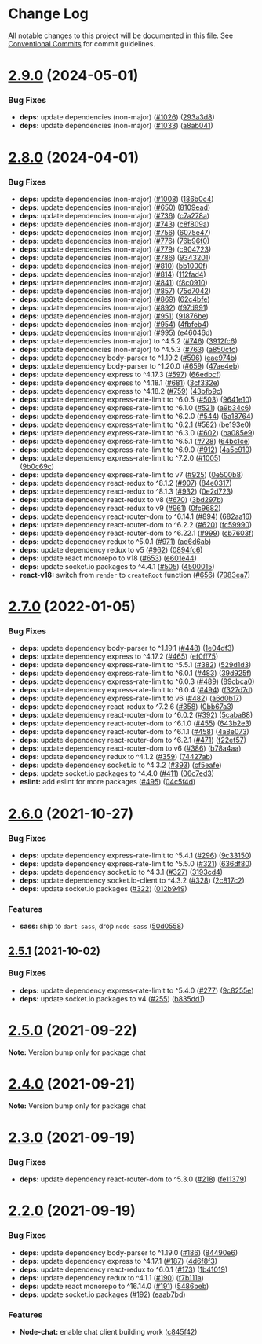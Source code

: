 # Change Log

All notable changes to this project will be documented in this file.
See [Conventional Commits](https://conventionalcommits.org) for commit guidelines.

# [2.9.0](https://github.com/sabertazimi/hust-oom/compare/v2.8.0...v2.9.0) (2024-05-01)


### Bug Fixes

* **deps:** update dependencies (non-major) ([#1026](https://github.com/sabertazimi/hust-oom/issues/1026)) ([293a3d8](https://github.com/sabertazimi/hust-oom/commit/293a3d859bbb67bb9ffdcd878c5c9ccfe23a9015))
* **deps:** update dependencies (non-major) ([#1033](https://github.com/sabertazimi/hust-oom/issues/1033)) ([a8ab041](https://github.com/sabertazimi/hust-oom/commit/a8ab04184ab844f4d4a2f52b018112fa66e946f6))





# [2.8.0](https://github.com/sabertazimi/hust-oom/compare/v2.7.0...v2.8.0) (2024-04-01)


### Bug Fixes

* **deps:** update dependencies (non-major) ([#1008](https://github.com/sabertazimi/hust-oom/issues/1008)) ([186b0c4](https://github.com/sabertazimi/hust-oom/commit/186b0c4ada2e427a2e46ea6c8e6ba91c83035f4e))
* **deps:** update dependencies (non-major) ([#650](https://github.com/sabertazimi/hust-oom/issues/650)) ([8109ead](https://github.com/sabertazimi/hust-oom/commit/8109eadfc849e3bf213fd35d3b95b870d40fc8f1))
* **deps:** update dependencies (non-major) ([#736](https://github.com/sabertazimi/hust-oom/issues/736)) ([c7a278a](https://github.com/sabertazimi/hust-oom/commit/c7a278af81bf0abc0b6e39ae39009cddc13a823e))
* **deps:** update dependencies (non-major) ([#743](https://github.com/sabertazimi/hust-oom/issues/743)) ([c8f809a](https://github.com/sabertazimi/hust-oom/commit/c8f809a01390114e0755c9644c3bd7da3611f110))
* **deps:** update dependencies (non-major) ([#756](https://github.com/sabertazimi/hust-oom/issues/756)) ([6075e47](https://github.com/sabertazimi/hust-oom/commit/6075e4795a7914cf1a0ff845b5799c29f75f89a5))
* **deps:** update dependencies (non-major) ([#776](https://github.com/sabertazimi/hust-oom/issues/776)) ([76b96f0](https://github.com/sabertazimi/hust-oom/commit/76b96f062a9c021bb9e94c65e05d8b7e4778fe3d))
* **deps:** update dependencies (non-major) ([#779](https://github.com/sabertazimi/hust-oom/issues/779)) ([c904723](https://github.com/sabertazimi/hust-oom/commit/c9047238134ab68993c55e59a2be32447e3c4a82))
* **deps:** update dependencies (non-major) ([#786](https://github.com/sabertazimi/hust-oom/issues/786)) ([9343201](https://github.com/sabertazimi/hust-oom/commit/9343201d9ce97e63bd37ff38cc3d54588d3f76cb))
* **deps:** update dependencies (non-major) ([#810](https://github.com/sabertazimi/hust-oom/issues/810)) ([bb1000f](https://github.com/sabertazimi/hust-oom/commit/bb1000f4034a096bea2f7e66a85cde66e245868a))
* **deps:** update dependencies (non-major) ([#814](https://github.com/sabertazimi/hust-oom/issues/814)) ([112fad4](https://github.com/sabertazimi/hust-oom/commit/112fad4fbc1ab7990b489b80e8be3422a03a1f7d))
* **deps:** update dependencies (non-major) ([#841](https://github.com/sabertazimi/hust-oom/issues/841)) ([f8c0910](https://github.com/sabertazimi/hust-oom/commit/f8c0910cba32d7fe11447e3e5962551bd282f7be))
* **deps:** update dependencies (non-major) ([#857](https://github.com/sabertazimi/hust-oom/issues/857)) ([75d7042](https://github.com/sabertazimi/hust-oom/commit/75d7042e47a3ad7145de97b92c0d59e3e3987319))
* **deps:** update dependencies (non-major) ([#869](https://github.com/sabertazimi/hust-oom/issues/869)) ([62c4bfe](https://github.com/sabertazimi/hust-oom/commit/62c4bfe06a12a51b3b764ebc56cd984dbe6e37eb))
* **deps:** update dependencies (non-major) ([#892](https://github.com/sabertazimi/hust-oom/issues/892)) ([f97d991](https://github.com/sabertazimi/hust-oom/commit/f97d991b772e8a36f3f3d9bf6d2c774716f509d3))
* **deps:** update dependencies (non-major) ([#951](https://github.com/sabertazimi/hust-oom/issues/951)) ([91876be](https://github.com/sabertazimi/hust-oom/commit/91876be71fa29719cac5ade7e24703d34e5421c1))
* **deps:** update dependencies (non-major) ([#954](https://github.com/sabertazimi/hust-oom/issues/954)) ([4fbfeb4](https://github.com/sabertazimi/hust-oom/commit/4fbfeb43a81f3a3fd05e3fb6530d505fb9b5c55b))
* **deps:** update dependencies (non-major) ([#995](https://github.com/sabertazimi/hust-oom/issues/995)) ([e46046d](https://github.com/sabertazimi/hust-oom/commit/e46046d2850553d4e905b31513d4be5d711d1c5c))
* **deps:** update dependencies (non-major) to ^4.5.2 ([#746](https://github.com/sabertazimi/hust-oom/issues/746)) ([3912fc6](https://github.com/sabertazimi/hust-oom/commit/3912fc6ffd14351e9a64ed2f5a8cb6af8450722e))
* **deps:** update dependencies (non-major) to ^4.5.3 ([#763](https://github.com/sabertazimi/hust-oom/issues/763)) ([a850cfc](https://github.com/sabertazimi/hust-oom/commit/a850cfc1fe22077e02ecf6440c339bd457d24c11))
* **deps:** update dependency body-parser to ^1.19.2 ([#596](https://github.com/sabertazimi/hust-oom/issues/596)) ([eae974b](https://github.com/sabertazimi/hust-oom/commit/eae974b248eed55a94c62483c9828aefab4a0ea2))
* **deps:** update dependency body-parser to ^1.20.0 ([#659](https://github.com/sabertazimi/hust-oom/issues/659)) ([47ae4eb](https://github.com/sabertazimi/hust-oom/commit/47ae4ebedb93ec87ca499bfb105f34de716854c0))
* **deps:** update dependency express to ^4.17.3 ([#597](https://github.com/sabertazimi/hust-oom/issues/597)) ([66edbcf](https://github.com/sabertazimi/hust-oom/commit/66edbcf5191bb02752521a31fc14482fecddfbba))
* **deps:** update dependency express to ^4.18.1 ([#681](https://github.com/sabertazimi/hust-oom/issues/681)) ([3cf332e](https://github.com/sabertazimi/hust-oom/commit/3cf332e63935838222481bd861b3460e7e34b957))
* **deps:** update dependency express to ^4.18.2 ([#759](https://github.com/sabertazimi/hust-oom/issues/759)) ([43bfb9c](https://github.com/sabertazimi/hust-oom/commit/43bfb9cac73cdfd5e06bba0da0f988c8ed1e2c31))
* **deps:** update dependency express-rate-limit to ^6.0.5 ([#503](https://github.com/sabertazimi/hust-oom/issues/503)) ([9641e10](https://github.com/sabertazimi/hust-oom/commit/9641e108fc95776ef19e18a1151901971073338d))
* **deps:** update dependency express-rate-limit to ^6.1.0 ([#521](https://github.com/sabertazimi/hust-oom/issues/521)) ([a9b34c6](https://github.com/sabertazimi/hust-oom/commit/a9b34c6eeb224167a7601022cde752f36e2fafe4))
* **deps:** update dependency express-rate-limit to ^6.2.0 ([#544](https://github.com/sabertazimi/hust-oom/issues/544)) ([5a18764](https://github.com/sabertazimi/hust-oom/commit/5a187645a546a4dd0687258127b4b58ec763a4e8))
* **deps:** update dependency express-rate-limit to ^6.2.1 ([#582](https://github.com/sabertazimi/hust-oom/issues/582)) ([be193e0](https://github.com/sabertazimi/hust-oom/commit/be193e03fb414730881e2498a4bd54dc31d4c5b6))
* **deps:** update dependency express-rate-limit to ^6.3.0 ([#602](https://github.com/sabertazimi/hust-oom/issues/602)) ([ba085e9](https://github.com/sabertazimi/hust-oom/commit/ba085e9ec41bffc47e9d25ed37f13c3a453d0e09))
* **deps:** update dependency express-rate-limit to ^6.5.1 ([#728](https://github.com/sabertazimi/hust-oom/issues/728)) ([64bc1ce](https://github.com/sabertazimi/hust-oom/commit/64bc1ce256c4087129cb9a31ce42ef3d7d7815ce))
* **deps:** update dependency express-rate-limit to ^6.9.0 ([#912](https://github.com/sabertazimi/hust-oom/issues/912)) ([4a5e910](https://github.com/sabertazimi/hust-oom/commit/4a5e910b9293f7942aae238215915ca09b4fcb05))
* **deps:** update dependency express-rate-limit to ^7.2.0 ([#1005](https://github.com/sabertazimi/hust-oom/issues/1005)) ([9b0c69c](https://github.com/sabertazimi/hust-oom/commit/9b0c69c7ef716283363169d4f54a1bb11dbf69ac))
* **deps:** update dependency express-rate-limit to v7 ([#925](https://github.com/sabertazimi/hust-oom/issues/925)) ([0e500b8](https://github.com/sabertazimi/hust-oom/commit/0e500b8213f21774310e175cc63f550922f224f9))
* **deps:** update dependency react-redux to ^8.1.2 ([#907](https://github.com/sabertazimi/hust-oom/issues/907)) ([84e0317](https://github.com/sabertazimi/hust-oom/commit/84e0317449c116af8ace4a8828e7dd62236d36fa))
* **deps:** update dependency react-redux to ^8.1.3 ([#932](https://github.com/sabertazimi/hust-oom/issues/932)) ([0e2d723](https://github.com/sabertazimi/hust-oom/commit/0e2d723efe572a2c72faba2b5f960dd94f879821))
* **deps:** update dependency react-redux to v8 ([#670](https://github.com/sabertazimi/hust-oom/issues/670)) ([3bd297b](https://github.com/sabertazimi/hust-oom/commit/3bd297b1178f15bf9554ca458b4e247606d7bb3c))
* **deps:** update dependency react-redux to v9 ([#961](https://github.com/sabertazimi/hust-oom/issues/961)) ([0fc9682](https://github.com/sabertazimi/hust-oom/commit/0fc9682511a1930eccc237fb5cd6fb78320d48fa))
* **deps:** update dependency react-router-dom to ^6.14.1 ([#894](https://github.com/sabertazimi/hust-oom/issues/894)) ([682aa16](https://github.com/sabertazimi/hust-oom/commit/682aa166d454eb86e6ab7165f9ff3324778eb128))
* **deps:** update dependency react-router-dom to ^6.2.2 ([#620](https://github.com/sabertazimi/hust-oom/issues/620)) ([fc59990](https://github.com/sabertazimi/hust-oom/commit/fc59990d51ec72965eac7c5a1fa511f09b4a380b))
* **deps:** update dependency react-router-dom to ^6.22.1 ([#999](https://github.com/sabertazimi/hust-oom/issues/999)) ([cb7603f](https://github.com/sabertazimi/hust-oom/commit/cb7603ff5a635e5ae1dd520f7b399636207b3b63))
* **deps:** update dependency redux to ^5.0.1 ([#971](https://github.com/sabertazimi/hust-oom/issues/971)) ([ad6d6ab](https://github.com/sabertazimi/hust-oom/commit/ad6d6ab32cd5cf31ea6348a573e2383eae5d1430))
* **deps:** update dependency redux to v5 ([#962](https://github.com/sabertazimi/hust-oom/issues/962)) ([0894fc6](https://github.com/sabertazimi/hust-oom/commit/0894fc6726f572da2d5e675803d57b3aa9b9aa5e))
* **deps:** update react monorepo to v18 ([#653](https://github.com/sabertazimi/hust-oom/issues/653)) ([e601e44](https://github.com/sabertazimi/hust-oom/commit/e601e449cf9896881907e22c246bf00ae156d83a))
* **deps:** update socket.io packages to ^4.4.1 ([#505](https://github.com/sabertazimi/hust-oom/issues/505)) ([4500015](https://github.com/sabertazimi/hust-oom/commit/4500015aeedce49aca869c3cfd3465d77f922df1))
* **react-v18:** switch from `render` to `createRoot` function ([#656](https://github.com/sabertazimi/hust-oom/issues/656)) ([7983ea7](https://github.com/sabertazimi/hust-oom/commit/7983ea785ab54395b98764a32866f419242b17b7))





# [2.7.0](https://github.com/sabertazimi/hust-oom/compare/v2.6.0...v2.7.0) (2022-01-05)


### Bug Fixes

* **deps:** update dependency body-parser to ^1.19.1 ([#448](https://github.com/sabertazimi/hust-oom/issues/448)) ([1e04df3](https://github.com/sabertazimi/hust-oom/commit/1e04df310957ef3da94620a38cc50244bb06cad6))
* **deps:** update dependency express to ^4.17.2 ([#465](https://github.com/sabertazimi/hust-oom/issues/465)) ([ef0ff75](https://github.com/sabertazimi/hust-oom/commit/ef0ff75597c776f9e4138c9044c7e64735f8a634))
* **deps:** update dependency express-rate-limit to ^5.5.1 ([#382](https://github.com/sabertazimi/hust-oom/issues/382)) ([529d1d3](https://github.com/sabertazimi/hust-oom/commit/529d1d3bcf3f6217cdd236bde2579b8e89980b07))
* **deps:** update dependency express-rate-limit to ^6.0.1 ([#483](https://github.com/sabertazimi/hust-oom/issues/483)) ([39d925f](https://github.com/sabertazimi/hust-oom/commit/39d925facaf973a7b3737c8652c14c143389cdb5))
* **deps:** update dependency express-rate-limit to ^6.0.3 ([#489](https://github.com/sabertazimi/hust-oom/issues/489)) ([89cbca0](https://github.com/sabertazimi/hust-oom/commit/89cbca0f2520f9735f1686df91a7911752f07834))
* **deps:** update dependency express-rate-limit to ^6.0.4 ([#494](https://github.com/sabertazimi/hust-oom/issues/494)) ([f327d7d](https://github.com/sabertazimi/hust-oom/commit/f327d7d551b8f6152d15cca654fa36c2cfa773cb))
* **deps:** update dependency express-rate-limit to v6 ([#482](https://github.com/sabertazimi/hust-oom/issues/482)) ([a6d0b17](https://github.com/sabertazimi/hust-oom/commit/a6d0b17474fbc0a3811c7a5e1b28729a2c2ff702))
* **deps:** update dependency react-redux to ^7.2.6 ([#358](https://github.com/sabertazimi/hust-oom/issues/358)) ([0bb67a3](https://github.com/sabertazimi/hust-oom/commit/0bb67a3fa4ad2bad760e71ac0323aa32c2d5964a))
* **deps:** update dependency react-router-dom to ^6.0.2 ([#392](https://github.com/sabertazimi/hust-oom/issues/392)) ([5caba88](https://github.com/sabertazimi/hust-oom/commit/5caba880ec71fb51dae92658849b91b0a6ffabd0))
* **deps:** update dependency react-router-dom to ^6.1.0 ([#455](https://github.com/sabertazimi/hust-oom/issues/455)) ([643b2e3](https://github.com/sabertazimi/hust-oom/commit/643b2e3a5aecba9637c5e9810b27291d2436b8fb))
* **deps:** update dependency react-router-dom to ^6.1.1 ([#458](https://github.com/sabertazimi/hust-oom/issues/458)) ([4a8e073](https://github.com/sabertazimi/hust-oom/commit/4a8e073f928553e8c805c86a6e705cd661a76d55))
* **deps:** update dependency react-router-dom to ^6.2.1 ([#471](https://github.com/sabertazimi/hust-oom/issues/471)) ([f22ef57](https://github.com/sabertazimi/hust-oom/commit/f22ef57013dc7d61598167035a9fb94bdf9c59ed))
* **deps:** update dependency react-router-dom to v6 ([#386](https://github.com/sabertazimi/hust-oom/issues/386)) ([b78a4aa](https://github.com/sabertazimi/hust-oom/commit/b78a4aa213a31582d97ed8f0722688046a204763))
* **deps:** update dependency redux to ^4.1.2 ([#359](https://github.com/sabertazimi/hust-oom/issues/359)) ([74427ab](https://github.com/sabertazimi/hust-oom/commit/74427abdb4aea2c47caedc4d8c759b01b16dca1c))
* **deps:** update dependency socket.io to ^4.3.2 ([#393](https://github.com/sabertazimi/hust-oom/issues/393)) ([cf5eafe](https://github.com/sabertazimi/hust-oom/commit/cf5eafe2935cb3d011060d850b1ba2df9c57c5c6))
* **deps:** update socket.io packages to ^4.4.0 ([#411](https://github.com/sabertazimi/hust-oom/issues/411)) ([06c7ed3](https://github.com/sabertazimi/hust-oom/commit/06c7ed37e69033440ed38854e1e91c16a6d9306f))
* **eslint:** add eslint for more packages ([#495](https://github.com/sabertazimi/hust-oom/issues/495)) ([04c5f4d](https://github.com/sabertazimi/hust-oom/commit/04c5f4de8a62ee5d65b18c44d3c3126814f66fc8))





# [2.6.0](https://github.com/sabertazimi/hust-oom/compare/v2.5.1...v2.6.0) (2021-10-27)


### Bug Fixes

* **deps:** update dependency express-rate-limit to ^5.4.1 ([#296](https://github.com/sabertazimi/hust-oom/issues/296)) ([9c33150](https://github.com/sabertazimi/hust-oom/commit/9c33150e4d6eb9a04df6a9c67a6e4dd7a6b3c4d8))
* **deps:** update dependency express-rate-limit to ^5.5.0 ([#321](https://github.com/sabertazimi/hust-oom/issues/321)) ([636df80](https://github.com/sabertazimi/hust-oom/commit/636df80fbf8aa1efc65004a9eda24308bd99bcf3))
* **deps:** update dependency socket.io to ^4.3.1 ([#327](https://github.com/sabertazimi/hust-oom/issues/327)) ([3193cd4](https://github.com/sabertazimi/hust-oom/commit/3193cd42494bdb664f0ba789915347c54d8edb1b))
* **deps:** update dependency socket.io-client to ^4.3.2 ([#328](https://github.com/sabertazimi/hust-oom/issues/328)) ([2c817c2](https://github.com/sabertazimi/hust-oom/commit/2c817c20a7e56dd2a55e079d8c8d15f64ec544d9))
* **deps:** update socket.io packages ([#322](https://github.com/sabertazimi/hust-oom/issues/322)) ([012b949](https://github.com/sabertazimi/hust-oom/commit/012b9496d75e00c8c7e30705b3dbd75f3d1113c4))


### Features

* **sass:** ship to `dart-sass`, drop `node-sass` ([50d0558](https://github.com/sabertazimi/hust-oom/commit/50d0558378401bb4bbe4e8c574d560afa2a0a08e))





## [2.5.1](https://github.com/sabertazimi/hust-oom/compare/v2.5.0...v2.5.1) (2021-10-02)


### Bug Fixes

* **deps:** update dependency express-rate-limit to ^5.4.0 ([#277](https://github.com/sabertazimi/hust-oom/issues/277)) ([9c8255e](https://github.com/sabertazimi/hust-oom/commit/9c8255e21a85edf40d752f08a9deb6478f163a55))
* **deps:** update socket.io packages to v4 ([#255](https://github.com/sabertazimi/hust-oom/issues/255)) ([b835dd1](https://github.com/sabertazimi/hust-oom/commit/b835dd1267853895f8167d877ee02b364fa2d14b))





# [2.5.0](https://github.com/sabertazimi/hust-oom/compare/v2.4.0...v2.5.0) (2021-09-22)

**Note:** Version bump only for package chat





# [2.4.0](https://github.com/sabertazimi/hust-oom/compare/v2.3.0...v2.4.0) (2021-09-21)

**Note:** Version bump only for package chat





# [2.3.0](https://github.com/sabertazimi/hust-oom/compare/v2.2.0...v2.3.0) (2021-09-19)


### Bug Fixes

* **deps:** update dependency react-router-dom to ^5.3.0 ([#218](https://github.com/sabertazimi/hust-oom/issues/218)) ([fe11379](https://github.com/sabertazimi/hust-oom/commit/fe11379f10237cdcc98a4ec44bc4e63e9945cc59))





# [2.2.0](https://github.com/sabertazimi/hust-oom/compare/v2.1.0...v2.2.0) (2021-09-19)


### Bug Fixes

* **deps:** update dependency body-parser to ^1.19.0 ([#186](https://github.com/sabertazimi/hust-oom/issues/186)) ([84490e6](https://github.com/sabertazimi/hust-oom/commit/84490e6f94a7de1142f5f06705d36d6cd03893ef))
* **deps:** update dependency express to ^4.17.1 ([#187](https://github.com/sabertazimi/hust-oom/issues/187)) ([4d6f8f3](https://github.com/sabertazimi/hust-oom/commit/4d6f8f30d562e2994405e3e9a2f7946fe41813d6))
* **deps:** update dependency react-redux to ^6.0.1 ([#173](https://github.com/sabertazimi/hust-oom/issues/173)) ([1b41019](https://github.com/sabertazimi/hust-oom/commit/1b41019b0f78d0dc4adec24b9a8628e5781e0f48))
* **deps:** update dependency redux to ^4.1.1 ([#190](https://github.com/sabertazimi/hust-oom/issues/190)) ([f7b111a](https://github.com/sabertazimi/hust-oom/commit/f7b111a9fa4d6e03f127c6863961fa7b70b53580))
* **deps:** update react monorepo to ^16.14.0 ([#191](https://github.com/sabertazimi/hust-oom/issues/191)) ([5486beb](https://github.com/sabertazimi/hust-oom/commit/5486beb5ae3d7789c2a59c0851ca4f688185678a))
* **deps:** update socket.io packages ([#192](https://github.com/sabertazimi/hust-oom/issues/192)) ([eaab7bd](https://github.com/sabertazimi/hust-oom/commit/eaab7bd04d205a5f11bb4f285a720c6babc8e90e))


### Features

* **Node-chat:** enable chat client building work ([c845f42](https://github.com/sabertazimi/hust-oom/commit/c845f429348d607873f9b78def405931259c8d35))
